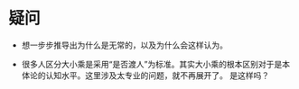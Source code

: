 # 疑问


- 想一步步推导出为什么是无常的，以及为什么会这样认为。


- 很多人区分大小乘是采用“是否渡人”为标准。其实大小乘的根本区别对于是本体论的认知水平。这里涉及太专业的问题，就不再展开了。  是这样吗？